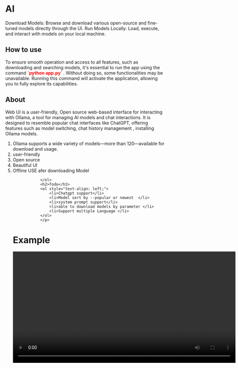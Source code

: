 # AI

Download Models: Browse and download various open-source and fine-tuned models directly through the UI.
Run Models Locally: Load, execute, and interact with models on your local machine.

 <h2>How to use</h2>
                <p>To ensure smooth operation and access to all features,
                    such as downloading and searching models,
                    it's essential to run the app using the command 
                   <strong style="color: red;">`python app.py` </strong>  .
                    Without doing so, some functionalities may be unavailable.
                    Running this command will activate the application,
                    allowing you to fully explore its capabilities.</p>

 <h2>About</h2>
                <p>Web UI is a user-friendly, Open source
                    web-based interface for interacting with Ollama,
                    a tool for managing AI models and chat interactions.
                    It is designed to resemble popular chat interfaces like ChatGPT,
                    offering features such as model switching, chat history management , installing Ollama models.
                <ol style="text-align: left;">
                    <li>Ollama supports a wide variety of models—more than 120—available for download and usage.</li>
                    <li>user-friendly</li>
                    <li>Open source </li>
                    <li>Beautiful UI</li>
                    <li>Offline USE afer downloading Model</li>

                </ol>
                <h2>Todo</h2>
                <ol style="text-align: left;">
                    <li>Chatgpt support</li>
                    <li>Model sort by --popular or newest  </li>
                    <li>system prompt support</li>
                    <li>able to download models by parameter </li>
                    <li>Support multiple Language </li>
                </ol>
                </p>

<h1>Example</h1>
            <video controls width="700">
                <source src="AI.mp4" type="video/mp4">
                Your browser does not support the video tag.
            </video>

